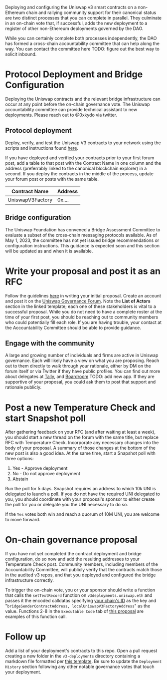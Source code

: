
Deploying and configuring the Uniswap v3 smart contracts on a non-Ethereum chain and rallying community support for their canonical status are two distinct processes that you can complete in parallel. They culminate in an on-chain vote that, if successful, adds the new deployment to a register of other non-Ethereum deployments governed by the DAO.

While you can certainly complete both processes independently, the DAO has formed a cross-chain accountability committee that can help along the way. You can contact the committee here TODO: figure out the best way to solicit inbound.

# Protocol Deployment and Bridge Configuration
Deploying the Uniswap contracts and the relevant bridge infrastructure can occur at any point before the on-chain governance vote. The Uniswap accountability committee can provide technical assistant to new deployments. Please reach out to @0xkydo via twitter.

## Protocol deployment
Deploy, verify, and test the Uniswap V3 contracts to your network using the scripts and instructions found [here](https://github.com/Uniswap/v3-new-chain-deployments). 

If you have deployed and verified your contracts prior to your first forum post, add a table to that post with the Contract Name in one column and the address (preferrably linked to the canonical blockchain explorer) in a second. If you deploy the contracts in the middle of the process, update your forum post or posts with the same table. 

| Contract Name    | Address |
| ---------------- | ------- |
| UniswapV3Factory | 0x....  |


## Bridge configuration
The Uniswap Foundation has convened a Bridge Assessment Committee to evaluate a subset of the cross-chain messaging protocols available. As of May 1, 2023, the committee has not yet issued bridge recommendations or configuration instructions. This guidance is expected soon and this section will be updated as and when it is available. 

# Write your proposal and post it as an RFC
Follow the guidelines [here](https://github.com/uniswapfoundation/governance-processes/blob/main/v3-deployments/v3-deployment-proposal-template.md) in writing your initial proposal. Create an account and post it on the [Uniswap Governance Forum](https://gov.uniswap.org/). Note the **List of Actors** section in the linked template; each one of these stakeholders is vital to a successful proposal. While you do not need to have a complete roster at the time of your first post, you should be reaching out to community members who could potentially fill each role. If you are having trouble, your contact at the Accountability Committee should be able to provide guidance.

## Engage with the community
A large and growing number of individuals and firms are active in Uniswap governance. Each will likely have a view on what you are proposing. Reach out to them directly to walk through your rationale, either by DM on the forum itself or via Twitter if they have public profiles. You can find out more about delegates at [Tally](https://tally.xyz/gov/uniswap), and [Boardroom](https://boardroom.io/uniswap/proposals) TODO: add new app. If they are supportive of your proposal, you could ask them to post that support and rationale publicly.

# Post a new Temperature Check and start Snapshot poll
After gathering feedback on your RFC (and after waiting at least a week), you should start a new thread on the forum with the same title, but replace RFC with Temperature Check. Incorporate any necessary changes into the body of your proposal. A summary of those changes at the bottom of the new post is also a good idea. At the same time, start a Snapshot poll with three options:
1. Yes - Approve deployment
2. No - Do not approve deployment
3. Abstain

Run the poll for 5 days. Snapshot requires an address to which 10k UNI is delegated to launch a poll. If you do not have the required UNI delegated to you, you should coordinate with your proposal's sponsor to either create the poll for you or delegate you the UNI necessary to do so.

If the `Yes` votes both win and reach a quorum of 10M UNI, you are welcome to move forward.

# On-chain governance proposal
If you have not yet completed the contract deployment and bridge configuration, do so now and add the resulting addresses to your Temperature Check post. Community members, including members of the Accountability Committee, will publicly verify that the contracts match those in the audited v3 repos, and that you deployed and configured the bridge infrastructure correctly.

To trigger the on-chain vote, you or your sponsor should write a function that calls the `setTextRecord` function on `v3deployments.uniswap.eth` and passes it the encoded calldatas specifying [your chain's ID](https://chainlist.org/) as the key and "`bridgeSenderContractAddress, localUniswapV3FactoryAddress`" as the value. Functions 2-8 in the `Executable Code` tab of [this proposal](https://www.tally.xyz/gov/uniswap/proposal/38) are examples of this function call.

# Follow up
Add a list of your deployment's contracts to this repo. Open a pull request creating a new folder in the `v3-deployments` directory containing a markdown file formatted per [this template](https://github.com/uniswapfoundation/governance-processes/blob/main/v3-deployments/v3-deployment-details.md). Be sure to update the `Deployment History` section following any other notable governance votes that touch your deployment. 

